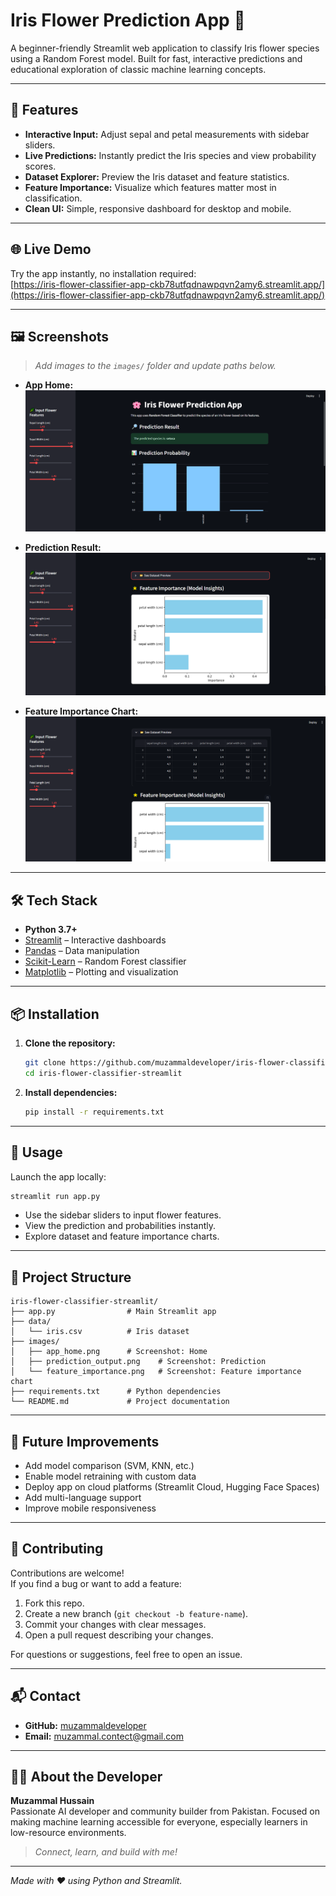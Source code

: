 # Iris Flower Prediction App 🌸

A beginner-friendly Streamlit web application to classify Iris flower species using a Random Forest model. Built for fast, interactive predictions and educational exploration of classic machine learning concepts.

---

## 🌟 Features

- **Interactive Input:** Adjust sepal and petal measurements with sidebar sliders.
- **Live Predictions:** Instantly predict the Iris species and view probability scores.
- **Dataset Explorer:** Preview the Iris dataset and feature statistics.
- **Feature Importance:** Visualize which features matter most in classification.
- **Clean UI:** Simple, responsive dashboard for desktop and mobile.

---

## 🌐 Live Demo

Try the app instantly, no installation required:  
[https://iris-flower-classifier-app-ckb78utfqdnawpqvn2amy6.streamlit.app/](https://iris-flower-classifier-app-ckb78utfqdnawpqvn2amy6.streamlit.app/)

---

## 🖼️ Screenshots

> *Add images to the `images/` folder and update paths below.*

- **App Home:**  
  ![App Home](assets/1.png)

- **Prediction Result:**  
  ![Prediction Output](assets/2.png)

- **Feature Importance Chart:**  
  ![Feature Importance](assets/3.png)

---

## 🛠️ Tech Stack

- **Python 3.7+**
- [Streamlit](https://streamlit.io/) – Interactive dashboards
- [Pandas](https://pandas.pydata.org/) – Data manipulation
- [Scikit-Learn](https://scikit-learn.org/) – Random Forest classifier
- [Matplotlib](https://matplotlib.org/) – Plotting and visualization

---

## 📦 Installation

1. **Clone the repository:**
   ```bash
   git clone https://github.com/muzammaldeveloper/iris-flower-classifier-streamlit.git
   cd iris-flower-classifier-streamlit
   ```

2. **Install dependencies:**
   ```bash
   pip install -r requirements.txt
   ```

---

## 🚀 Usage

Launch the app locally:

```bash
streamlit run app.py
```

- Use the sidebar sliders to input flower features.
- View the prediction and probabilities instantly.
- Explore dataset and feature importance charts.

---

## 📁 Project Structure

```text
iris-flower-classifier-streamlit/
├── app.py                # Main Streamlit app
├── data/
│   └── iris.csv          # Iris dataset
├── images/
│   ├── app_home.png      # Screenshot: Home
│   ├── prediction_output.png    # Screenshot: Prediction
│   └── feature_importance.png   # Screenshot: Feature importance chart
├── requirements.txt      # Python dependencies
└── README.md             # Project documentation
```

---

## 🔮 Future Improvements

- Add model comparison (SVM, KNN, etc.)
- Enable model retraining with custom data
- Deploy app on cloud platforms (Streamlit Cloud, Hugging Face Spaces)
- Add multi-language support
- Improve mobile responsiveness

---

## 🤝 Contributing

Contributions are welcome!  
If you find a bug or want to add a feature:

1. Fork this repo.
2. Create a new branch (`git checkout -b feature-name`).
3. Commit your changes with clear messages.
4. Open a pull request describing your changes.

For questions or suggestions, feel free to open an issue.

---

## 📬 Contact

- **GitHub:** [muzammaldeveloper](https://github.com/muzammaldeveloper)
- **Email:** muzammal.contect@gmail.com

---

## 👨‍💻 About the Developer

**Muzammal Hussain**  
Passionate AI developer and community builder from Pakistan. Focused on making machine learning accessible for everyone, especially learners in low-resource environments.

> *Connect, learn, and build with me!*

---

*Made with ❤️ using Python and Streamlit.*

